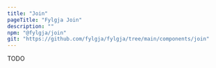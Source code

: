 ```yaml
---
title: "Join"
pageTitle: "Fylgja Join"
description: ""
npm: "@fylgja/join"
git: "https://github.com/fylgja/fylgja/tree/main/components/join"
---
```


TODO
